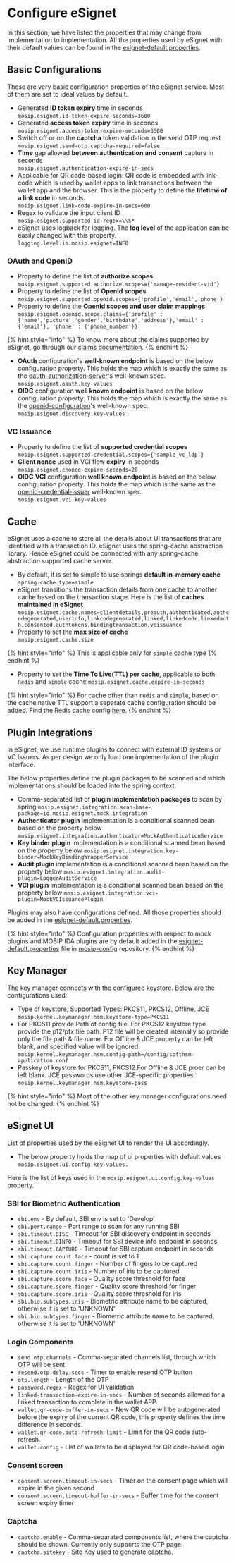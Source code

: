 # Configure eSignet

In this section, we have listed the properties that may change from implementation to implementation. All the properties used by eSignet with their default values can be found in the [esignet-default.properties](https://github.com/mosip/mosip-config/blob/master/esignet-default.properties).

## Basic Configurations

These are very basic configuration properties of the eSignet service. Most of them are set to ideal values by default.

* Generated **ID token expiry** time in seconds\
  `mosip.esignet.id-token-expire-seconds=3600`
* Generated **access token expiry** time in seconds\
  `mosip.esignet.access-token-expire-seconds=3600`
* Switch off or on the **captcha** token validation in the send OTP request\
  `mosip.esignet.send-otp.captcha-required=false`
* **Time** gap allowed **between** **authentication** **and** **consent** capture in seconds\
  `mosip.esignet.authentication-expire-in-secs`
* Applicable for QR code-based login: QR code is embedded with link-code which is used by wallet apps to link transactions between the wallet app and the browser. This is the property to define the **lifetime of a link code** in seconds.\
  `mosip.esignet.link-code-expire-in-secs=600`
* Regex to validate the input client ID\
  `mosip.esignet.supported-id-regex=\\S*`
* eSignet uses logback for logging. The **log level** of the application can be easily changed with this property.\
  `logging.level.io.mosip.esignet=INFO`

### OAuth and OpenID

* Property to define the list of **authorize scopes**\
  `mosip.esignet.supported.authorize.scopes={'manage-resident-vid'}`
* Property to define the list of **OpenId scopes**\
  `mosip.esignet.supported.openid.scopes={'profile','email','phone'}`
* Property to define the **OpenId scopes and user claim mappings** `mosip.esignet.openid.scope.claims={'profile' : {'name','picture','gender','birthdate','address'},'email' : {'email'}, 'phone' : {'phone_number'}}`

{% hint style="info" %}
To know more about the claims supported by eSignet, go through our [claims documentation](claims.md).
{% endhint %}

* **OAuth** configuration's **well-known endpoint** is based on the below configuration property. This holds the map which is exactly the same as the [oauth-authorization-server](https://www.rfc-editor.org/rfc/rfc8414.html#section-2)'s well-known spec.\
  `mosip.esignet.oauth.key-values`
* **OIDC** configuration **well known endpoint** is based on the below configuration property. This holds the map which is exactly the same as the [openid-configuration](https://openid.net/specs/openid-connect-discovery-1\_0.html#ProviderConfigurationResponse)'s well-known spec. `mosip.esignet.discovery.key-values`

### VC Issuance

* Property to define the list of **supported credential scopes** `mosip.esignet.supported.credential.scopes={'sample_vc_ldp'}`
* **Client nonce** used in VCI flow **expiry** in seconds\
  `mosip.esignet.cnonce-expire-seconds=20`
* **OIDC** **VCI** configuration **well known** **endpoint** is based on the below configuration property. This holds the map which is the same as the [openid-credential-issuer](https://openid.github.io/OpenID4VCI/openid-4-verifiable-credential-issuance-wg-draft.html#name-credential-issuer-metadata) well-known spec.\
  `mosip.esignet.vci.key-values`

## Cache

eSignet uses a cache to store all the details about UI transactions that are identified with a transaction ID. eSignet uses the spring-cache abstraction library. Hence eSignet could be connected with any spring-cache abstraction supported cache server.

* By default, it is set to simple to use springs **default in-memory cache** `spring.cache.type=simple`
* eSignet transitions the transaction details from one cache to another cache based on the transaction stage. Here is the list of **caches maintained in eSignet**\
  `mosip.esignet.cache.names=clientdetails,preauth,authenticated,authcodegenerated,userinfo,linkcodegenerated,linked,linkedcode,linkedauth,consented,authtokens,bindingtransaction,vcissuance`
* Property to set the **max size of cache**\
  `mosip.esignet.cache.size`

{% hint style="info" %}
This is applicable only for `simple` cache type
{% endhint %}

* Property to set the **Time To Live(TTL) per cache**, applicable to both `Redis` and `simple` cache `mosip.esignet.cache.expire-in-seconds`

{% hint style="info" %}
For cache other than `redis` and `simple`, based on the cache native TTL support a separate cache configuration should be added. Find the Redis cache config [here](https://github.com/mosip/esignet/blob/master/esignet-core/src/main/java/io/mosip/esignet/core/config/RedisCacheConfig.java).
{% endhint %}

## Plugin Integrations

In eSignet, we use runtime plugins to connect with external ID systems or VC Issuers. As per design we only load one implementation of the plugin interface.

The below properties define the plugin packages to be scanned and which implementations should be loaded into the spring context.

* Comma-separated list of **plugin implementation packages** to scan by spring `mosip.esignet.integration.scan-base-package=io.mosip.esignet.mock.integration`
* **Authenticator plugin** implementation is a conditional scanned bean based on the property below\
  `mosip.esignet.integration.authenticator=MockAuthenticationService`
* **Key binder plugin** implementation is a conditional scanned bean based on the property below `mosip.esignet.integration.key-binder=MockKeyBindingWrapperService`
* **Audit plugin** implementation is a conditional scanned bean based on the property below `mosip.esignet.integration.audit-plugin=LoggerAuditService`
* **VCI plugin** implementation is a conditional scanned bean based on the property below `mosip.esignet.integration.vci-plugin=MockVCIssuancePlugin`

Plugins may also have configurations defined. All those properties should be added in the [esignet-default.properties](https://github.com/mosip/mosip-config/blob/master/esignet-default.properties).

{% hint style="info" %}
Configuration properties with respect to mock plugins and MOSIP IDA plugins are by default added in the [esignet-default.properties](https://github.com/mosip/mosip-config/blob/master/esignet-default.properties) file in [mosip-config](https://github.com/mosip/mosip-config/tree/master) repository.
{% endhint %}

## Key Manager

The key manager connects with the configured keystore. Below are the configurations used:

* Type of keystore, Supported Types: PKCS11, PKCS12, Offline, JCE `mosip.kernel.keymanager.hsm.keystore-type=PKCS11`
* For PKCS11 provide Path of config file. For PKCS12 keystore type provide the p12/pfx file path. P12 file will be created internally so provide only the file path & file name. For Offline & JCE property can be left blank, and specified value will be ignored.\
  `mosip.kernel.keymanager.hsm.config-path=/config/softhsm-application.conf`
* Passkey of keystore for PKCS11, PKCS12.For Offline & JCE proer can be left blank. JCE passwords use other JCE-specific properties.\
  `mosip.kernel.keymanager.hsm.keystore-pass`

{% hint style="info" %}
Most of the other key manager configurations need not be changed.
{% endhint %}

## eSignet UI

List of properties used by the eSignet UI to render the UI accordingly.

* The below property holds the map of ui properties with default values `mosip.esignet.ui.config.key-values.`

Here is the list of keys used in the `mosip.esignet.ui.config.key-values` property.

### SBI for Biometric Authentication

* `sbi.env` - By default, SBI env is set to 'Develop'
* `sbi.port.range` - Port range to scan for any running SBI
* `sbi.timeout.DISC` - Timeout for SBI discovery endpoint in seconds
* `sbi.timeout.DINFO` - Timeout for SBI device info endpoint in seconds
* `sbi.timeout.CAPTURE` - Timeout for SBI capture endpoint in seconds
* `sbi.capture.count.face` - count is set to 1
* `sbi.capture.count.finger` - Number of fingers to be captured
* `sbi.capture.count.iris` - Number of iris to be captured
* `sbi.capture.score.face` - Quality score threshold for face
* `sbi.capture.score.finger` - Quality score threshold for finger
* `sbi.capture.score.iris` - Quality score threshold for iris
* `sbi.bio.subtypes.iris` - Biometric attribute name to be captured, otherwise it is set to 'UNKNOWN'
* `sbi.bio.subtypes.finger` - Biometric attribute name to be captured, otherwise it is set to 'UNKNOWN'

### Login Components

* `send.otp.channels` - Comma-separated channels list, through which OTP will be sent
* `resend.otp.delay.secs` - Timer to enable resend OTP button
* `otp.length` - Length of the OTP
* `password.regex` - Regex for UI validation
* `linked-transaction-expire-in-secs` - Number of seconds allowed for a linked transaction to complete in the wallet APP.
* `wallet.qr-code-buffer-in-secs` - New QR code will be autogenerated before the expiry of the current QR code, this property defines the time difference in seconds.
* `wallet.qr-code.auto-refresh-limit` - Limit for the QR code auto-refresh.
* `wallet.config` - List of wallets to be displayed for QR code-based login

### Consent screen

* `consent.screen.timeout-in-secs` - Timer on the consent page which will expire in the given second
* `consent.screen.timeout-buffer-in-secs` - Buffer time for the consent screen expiry timer

### Captcha

* `captcha.enable` - Comma-separated components list, where the captcha should be shown. Currently only supports the OTP page.
* `captcha.sitekey` - Site Key used to generate captcha.
